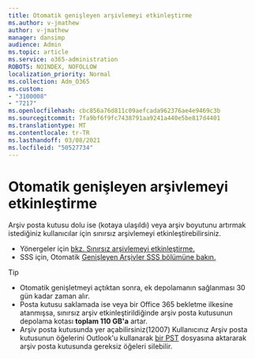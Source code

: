 ```yaml
---
title: Otomatik genişleyen arşivlemeyi etkinleştirme
ms.author: v-jmathew
author: v-jmathew
manager: dansimp
audience: Admin
ms.topic: article
ms.service: o365-administration
ROBOTS: NOINDEX, NOFOLLOW
localization_priority: Normal
ms.collection: Adm_O365
ms.custom:
- "3100008"
- "7217"
ms.openlocfilehash: cbc856a76d811c09aefcada962376ae4e9469c3b
ms.sourcegitcommit: 7fa9bf6f9fc7438791aa9241a440e5be817d4401
ms.translationtype: MT
ms.contentlocale: tr-TR
ms.lasthandoff: 03/08/2021
ms.locfileid: "50527734"
---
```

# <a name="enable-auto-expanding-archiving"></a>Otomatik genişleyen arşivlemeyi etkinleştirme

Arşiv posta kutusu dolu ise (kotaya ulaşıldı) veya arşiv boyutunu artırmak istediğiniz kullanıcılar için sınırsız arşivlemeyi etkinleştirebilirsiniz.

- Yönergeler için [bkz. Sınırsız arşivlemeyi etkinleştirme.](https://docs.microsoft.com/office365/securitycompliance/enable-unlimited-archiving)
- SSS için, Otomatik [Genişleyen Arşivler SSS bölümüne bakın.](https://blogs.technet.microsoft.com/exchange/2018/04/09/office-365-auto-expanding-archives-faq/)

> [!TIP]
>
> - Otomatik genişletmeyi açtıktan sonra, ek depolamanın sağlanması 30 gün kadar zaman alır.
> - Posta kutusu saklamada ise veya bir Office 365 bekletme ilkesine atanmışsa, sınırsız arşiv etkinleştirildiğinde arşiv posta kutusunun depolama kotası **toplam 110 GB'a** artar.
> - Arşiv posta kutusunda yer açabilirsiniz(12007) Kullanıcınız Arşiv posta kutusunun öğelerini Outlook'u kullanarak [bir PST](https://support.office.com/article/Export-or-backup-email-contacts-and-calendar-to-an-Outlook-pst-file-14252b52-3075-4e9b-be4e-ff9ef1068f91) dosyasına aktararak arşiv posta kutusunda gereksiz öğeleri silebilir.
